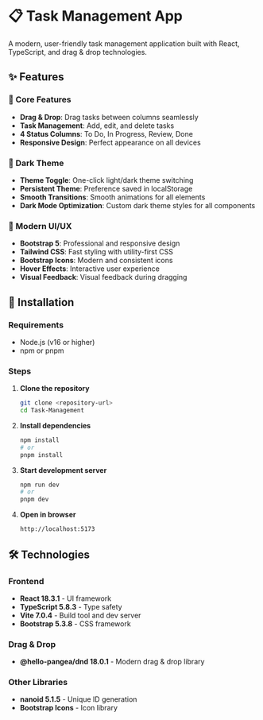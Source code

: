 # 📋 Task Management App

A modern, user-friendly task management application built with React, TypeScript, and drag & drop technologies.

## ✨ Features

### 🎯 Core Features
- **Drag & Drop**: Drag tasks between columns seamlessly
- **Task Management**: Add, edit, and delete tasks
- **4 Status Columns**: To Do, In Progress, Review, Done
- **Responsive Design**: Perfect appearance on all devices

### 🌙 Dark Theme
- **Theme Toggle**: One-click light/dark theme switching
- **Persistent Theme**: Preference saved in localStorage
- **Smooth Transitions**: Smooth animations for all elements
- **Dark Mode Optimization**: Custom dark theme styles for all components

### 🎨 Modern UI/UX
- **Bootstrap 5**: Professional and responsive design
- **Tailwind CSS**: Fast styling with utility-first CSS
- **Bootstrap Icons**: Modern and consistent icons
- **Hover Effects**: Interactive user experience
- **Visual Feedback**: Visual feedback during dragging

## 🚀 Installation

### Requirements
- Node.js (v16 or higher)
- npm or pnpm

### Steps

1. **Clone the repository**
   ```bash
   git clone <repository-url>
   cd Task-Management
   ```

2. **Install dependencies**
   ```bash
   npm install
   # or
   pnpm install
   ```

3. **Start development server**
   ```bash
   npm run dev
   # or
   pnpm dev
   ```

4. **Open in browser**
   ```
   http://localhost:5173
   ```

## 🛠️ Technologies

### Frontend
- **React 18.3.1** - UI framework
- **TypeScript 5.8.3** - Type safety
- **Vite 7.0.4** - Build tool and dev server
- **Bootstrap 5.3.8** - CSS framework

### Drag & Drop
- **@hello-pangea/dnd 18.0.1** - Modern drag & drop library

### Other Libraries
- **nanoid 5.1.5** - Unique ID generation
- **Bootstrap Icons** - Icon library
